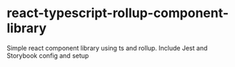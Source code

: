 # react-typescript-rollup-component-library
Simple react component library using ts and rollup. Include Jest and Storybook config and setup
